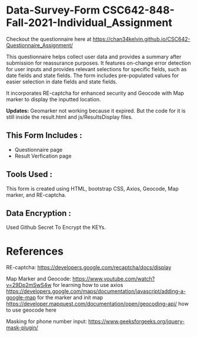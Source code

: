 # Data-Survey-Form CSC642-848-Fall-2021-Individual_Assignment

Checkout the questionnaire here at https://chan34kelvin.github.io/CSC642-Questionnaire_Assignment/

This questionnaire helps collect user data and provides a summary after submission for reassurance purposes. It features on-change error detection for user inputs and provides relevant selections for specific fields, such as date fields and state fields. The form includes pre-populated values for easier selection in date fields and state fields. 

It incorporates RE-captcha for enhanced security and Geocode with Map marker to display the inputted location.

**Updates:**
Geomarker not working because it expired. But the code for it is still inside the result.html and js/ResultsDisplay files.

## This Form Includes :

- Questionnaire page
- Result Verfication page

## Tools Used :

This form is created using HTML, bootstrap CSS, Axios, Geocode, Map marker, and RE-captcha.

## Data Encryption :

Used Github Secret To Encrypt the KEYs.

# References

RE-captcha:
https://developers.google.com/recaptcha/docs/display

Map Marker and Geocode:
https://www.youtube.com/watch?v=29Dp2mSwS4w for learning how to use axios
https://developers.google.com/maps/documentation/javascript/adding-a-google-map for the marker and init map
https://developer.mapquest.com/documentation/open/geocoding-api/ how to use geocode here

Masking for phone number input:
https://www.geeksforgeeks.org/jquery-mask-plugin/

